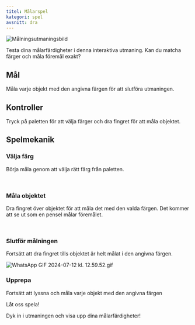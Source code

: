 ```yaml
---
titel: Målarspel
kategori: spel
avsnitt: dra
---
```

![Målningsutmaningsbild](https://help.Studycat.com/hc/article_attachments/34823177517721)


Testa dina målarfärdigheter i denna interaktiva utmaning. Kan du matcha färger och måla föremål exakt?


## Mål


Måla varje objekt med den angivna färgen för att slutföra utmaningen.


## Kontroller


Tryck på paletten för att välja färger och dra fingret för att måla objektet.


## Spelmekanik


### Välja färg


Börja måla genom att välja rätt färg från paletten.


 


### Måla objektet


Dra fingret över objektet för att måla det med den valda färgen. Det kommer att se ut som en pensel målar föremålet.


 


### Slutför målningen


Fortsätt att dra fingret tills objektet är helt målat i den angivna färgen.


![WhatsApp GIF 2024-07-12 kl. 12.59.52.gif](https://help.Studycat.com/hc/article_attachments/34967665665945)


### Upprepa


Fortsätt att lyssna och måla varje objekt med den angivna färgen


Låt oss spela!


Dyk in i utmaningen och visa upp dina målarfärdigheter!